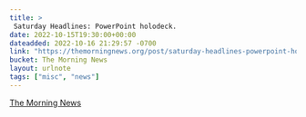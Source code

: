 ```yaml
---
title: > 
 Saturday Headlines: PowerPoint holodeck.
date: 2022-10-15T19:30:00+00:00
dateadded: 2022-10-16 21:29:57 -0700
link: "https://themorningnews.org/post/saturday-headlines-powerpoint-holodeck"
bucket: The Morning News
layout: urlnote
tags: ["misc", "news"]
--- 
```


 
  
    
    
    


 <!-- end excerpt --> 
<div class='bucket'><a class='internal-link' href='/buckets/the-morning-news'>The Morning News</a></div> 
